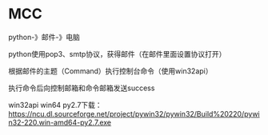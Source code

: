 # MCC
python-》邮件-》电脑  

python使用pop3、smtp协议，获得邮件（在邮件里面设置协议打开）  

根据邮件的主题（Command）执行控制台命令（使用win32api）  

执行命令后向控制邮箱和命令邮箱发送success  

win32api win64 py2.7下载：https://ncu.dl.sourceforge.net/project/pywin32/pywin32/Build%20220/pywin32-220.win-amd64-py2.7.exe
